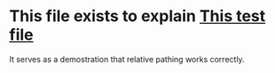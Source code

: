 # This file exists to explain [This test file](./test.js)

It serves as a demostration that relative pathing works correctly.
